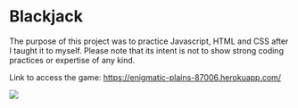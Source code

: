 # Blackjack
The purpose of this project was to practice Javascript, HTML and CSS after I taught it to myself. Please note that its intent is not to show strong coding practices or expertise of any kind. 

Link to access the game: https://enigmatic-plains-87006.herokuapp.com/

![](blackjack-gif.gif)
